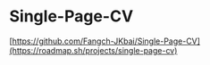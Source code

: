 # Single-Page-CV

[https://github.com/Fangch-JKbai/Single-Page-CV](https://roadmap.sh/projects/single-page-cv)
